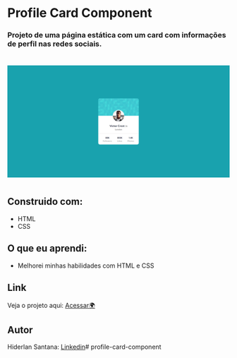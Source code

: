 # Profile Card Component

### Projeto de uma página estática com um card com informações de perfil nas redes sociais.

#

![](./Assets/images/profile-card-component.png)


#
## Construido com:
- HTML
- CSS


## O que eu aprendi:
- Melhorei minhas habilidades com HTML e CSS

## Link

Veja o projeto aqui: [Acessar🌍]() 

## Autor

Hiderlan Santana: [Linkedin](https://www.linkedin.com/in/hiderlan-santana/)# profile-card-component
